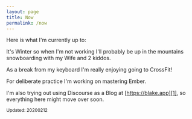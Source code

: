 ```yaml
---
layout: page
title: Now
permalink: /now
---
```


Here is what I'm currently up to:

It's Winter so when I'm not working I'll probably be up in the mountains
snowboarding with my Wife and 2 kiddos.

As a break from my keyboard I'm really enjoying going to CrossFit!

For deliberate practice I'm working on mastering Ember.

I'm also trying out using Discourse as a Blog at [https://blake.app][1], so
everything here might move over soon.

<small>Updated: 20200212</small>

[1]: https://blake.app
